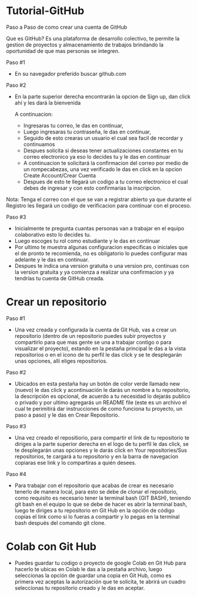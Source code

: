# Tutorial-GitHub
Paso a Paso de como crear una cuenta de GitHub

Que es GitHub?
Es una plataforma de desarrollo colectivo, te permite la gestion de proyectos y almacenamiento de trabajos brindando la oportunidad de que mas personas
se integren.

Paso #1
* En su navegador preferido buscar github.com

Paso #2
* En la parte superior derecha encontrarán la opcion de Sign up, dan click ahí y les dará la bienvenida 
  
  A continuacion:
  
    * Ingresaras tu correo, le das en continuar,
    * Luego ingresaras tu contraseña, le das en continuar,
    * Seguido de esto crearas un usuario el cual sea facil de recordar y continuamos
    * Despues solicita si deseas tener actualizaciones constantes en tu correo electronico ya eso lo decides tu y le das en continuar
    * A continuacion te solicitará la confirmacion del correo por medio de un rompecabezas, una vez verificado le das en click en la
      opcion Create Account/Crear Cuenta
    * Despues de esto te llegará un codigo a tu correo electronico el cual debes de ingresar y con esto confirmarias la inscripcion.
    
Nota: Tenga el correo con el que se van a registrar abierto ya que durante el Registro les llegará un codigo de verificacion para continuar con el proceso.

Paso #3
* Inicialmente te pregunta cuantas personas van a trabajar en el equipo colaborativo esto lo decides tu.
* Luego escoges tu rol como estudiante y le das en continuar
* Por ultimo te muestra algunas configuracion especificas o iniciales que el de pronto te recomienda, no es obligatorio lo puedes configurar mas adelante y le das en continuar.
* Despues te indica una version gratuita o una version pro, continuas con la version gratuita y ya comienza a realizar una confirmacion y ya tendrías tu cuenta de GitHub creada.

# Crear un repositorio

Paso #1
* Una vez creada y configurada la cuenta de Git Hub, vas a crear un repositorio (dentro de un repositorio puedes subir proyectos y compartirlo para que mas gente se una a trabajar contigo o para visualizar el proyecto), estando en la pestaña principal le das a la vista repositorios o en el icono de tu perfil le das click y se te desplegarán unas opciones, allí eliges repositorios.

Paso #2
* Ubicados en esta pestaña hay un botón de color verde llamado new (nuevo) le das click y acontinuación le darás un nombre a tu repositorio, la descripción es opcional, de acuerdo a tu necesidad lo dejarás publico o privado y por ultimo agregarás un README file (este es un archivo el cual te perimitirá dar instrucciones de como funciona tu proyecto, un paso a paso) y le das en Crear Repositorio.

Paso #3
* Una vez creado el repositiorio, para compartir el link de tu repositorio te diriges a la parte superior derecha en el logo de tu perfil le das click, se te desplegarán unas opciones y le darás click en Your repositories/Sus repositorios, te cargará a tu repositorio y en la barra de navegacion copiaras ese link y lo compartiras a quién desees.

Paso #4
* Para trabajar con el repositorio que acabas de crear es necesario tenerlo de manera local, para esto se debe de clonar el repositorio, como requisito es necesario tener la terminal bash (GIT BASH), teniendo git bash en el equipo lo que se debe de hacer es abrir la terminal bash, luego te diriges a tu repositorio en Git Hub en la opción de código copias el link como si lo fueras a compartir y lo pegas en la terminal bash después del comando git clone.

# Colab con Git Hub
* Puedes guardar tu codigo o proyecto de google Colab en Git Hub para hacerlo te ubicas en Colab le das a la pestaña archivo, luego seleccionas la opción de guardar una copia en Git Hub, como es primera vez aceptas la autorización que te solicita, te abrirá un cuadro seleccionas tu repositorio creado y le das en aceptar.
